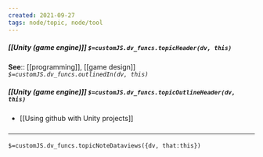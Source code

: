 ```yaml
---
created: 2021-09-27
tags: node/topic, node/tool
---
```


##### [[Unity (game engine)]] `$=customJS.dv_funcs.topicHeader(dv, this)`

**See**:: [[programming]], [[game design]]
*`$=customJS.dv_funcs.outlinedIn(dv, this)`*

##### [[Unity (game engine)]] `$=customJS.dv_funcs.topicOutlineHeader(dv, this)`

- [[Using github with Unity projects]]

### <hr class="dataviews"/>

`$=customJS.dv_funcs.topicNoteDataviews({dv, that:this})`

